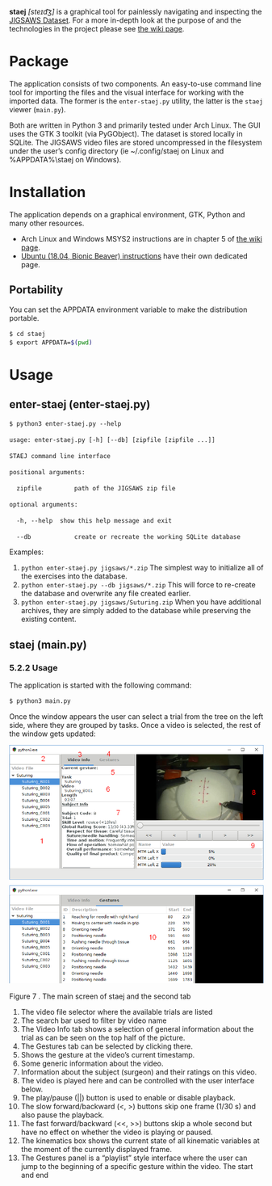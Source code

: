 **staej** *[steɪd͡ʒ]* is a graphical tool for painlessly navigating and inspecting the [JIGSAWS Dataset](https://cirl.lcsr.jhu.edu/research/hmm/datasets/jigsaws_release/). For a more in-depth look at the purpose of and the technologies in the project please see [the wiki page](https://github.com/DAud-IcI/staej/wiki).

# Package

The application consists of two components. An easy-to-use command line tool for importing the files and the visual interface for working with the imported data. The former is the `enter-staej.py` utility, the latter is the `staej` viewer (`main.py`).

Both are written in Python 3 and primarily tested under Arch Linux. The GUI uses the GTK 3 toolkit (via PyGObject). The dataset is stored locally in SQLite. The JIGSAWS video files are stored uncompressed in the filesystem under the user’s config directory (ie ~/.config/staej on Linux and %APPDATA%\staej on Windows).

# Installation

The application depends on a graphical environment, GTK, Python and many other resources.
* Arch Linux and Windows MSYS2 instructions are in chapter 5 of [the wiki page](https://github.com/DAud-IcI/staej/wiki#5-user-documentation).
* [Ubuntu (18.04, Bionic Beaver) instructions](https://github.com/DAud-IcI/staej/wiki/Install-staej-on-Ubuntu) have their own dedicated page.

## Portability

You can set the APPDATA environment variable to make the distribution portable.

```bash
$ cd staej
$ export APPDATA=$(pwd)
```

# Usage

## enter-staej (enter-staej.py)

```
$ python3 enter-staej.py --help

usage: enter-staej.py [-h] [--db] [zipfile [zipfile ...]]

STAEJ command line interface

positional arguments:

  zipfile         path of the JIGSAWS zip file

optional arguments:

  -h, --help  show this help message and exit

  --db            create or recreate the working SQLite database
```

Examples:
1. `python enter-staej.py jigsaws/*.zip`
    The simplest way to initialize all of the exercises into the database.
2. `python enter-staej.py --db jigsaws/*.zip`
    This will force to re-create the database and overwrite any file created earlier.
3. `python enter-staej.py jigsaws/Suturing.zip`
    When you have additional archives, they are simply added to the database while preserving the existing content.

## staej (main.py)
### 5.2.2 Usage

The application is started with the following command:

```bash
$ python3 main.py
```

Once the window appears the user can select a trial from the tree on the left side, where they are grouped by tasks. Once a video is selected, the rest of the window gets updated:

![main application screenshot][fig7]

Figure 7 . The main screen of staej and the second tab 

1. The video file selector where the available trials are listed
2. The search bar used to filter by video name
3. The Video Info tab shows a selection of general information about the trial as can be seen on the top half of the picture.
4. The Gestures tab can be selected by clicking there.
5. Shows the gesture at the video’s current timestamp.
6. Some generic information about the video.
7. Information about the subject (surgeon) and their ratings on this video.
8. The video is played here and can be controlled with the user interface below.
9. The play/pause (||) button is used to enable or disable playback.
10. The slow forward/backward (<, >) buttons skip one frame (1/30 s) and also pause the playback.
11. The fast forward/backward (<<, >>) buttons skip a whole second but have no effect on whether the video is playing or paused.
12. The kinematics box shows the current state of all kinematic variables at the moment of the currently displayed frame.
13. The Gestures panel is a “playlist” style interface where the user can jump to the beginning of a specific gesture within the video. The start and end

[fig7]: docs/images/image3.png
